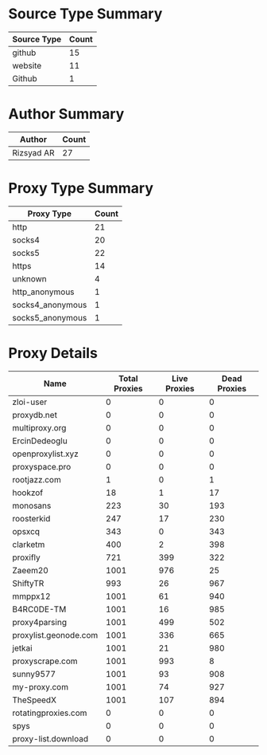 # Source Type Summary

| Source Type | Count |
|-------------|-------|
| github | 15 |
| website | 11 |
| Github | 1 |


# Author Summary

| Author | Count |
|--------|-------|
| Rizsyad AR | 27 |


# Proxy Type Summary

| Proxy Type | Count |
|------------|-------|
| http | 21 |
| socks4 | 20 |
| socks5 | 22 |
| https | 14 |
| unknown | 4 |
| http_anonymous | 1 |
| socks4_anonymous | 1 |
| socks5_anonymous | 1 |


# Proxy Details

| Name | Total Proxies | Live Proxies | Dead Proxies |
|------|---------------|--------------|---------------|
| zloi-user | 0 | 0 | 0 |
| proxydb.net | 0 | 0 | 0 |
| multiproxy.org | 0 | 0 | 0 |
| ErcinDedeoglu | 0 | 0 | 0 |
| openproxylist.xyz | 0 | 0 | 0 |
| proxyspace.pro | 0 | 0 | 0 |
| rootjazz.com | 1 | 0 | 1 |
| hookzof | 18 | 1 | 17 |
| monosans | 223 | 30 | 193 |
| roosterkid | 247 | 17 | 230 |
| opsxcq | 343 | 0 | 343 |
| clarketm | 400 | 2 | 398 |
| proxifly | 721 | 399 | 322 |
| Zaeem20 | 1001 | 976 | 25 |
| ShiftyTR | 993 | 26 | 967 |
| mmppx12 | 1001 | 61 | 940 |
| B4RC0DE-TM | 1001 | 16 | 985 |
| proxy4parsing | 1001 | 499 | 502 |
| proxylist.geonode.com | 1001 | 336 | 665 |
| jetkai | 1001 | 21 | 980 |
| proxyscrape.com | 1001 | 993 | 8 |
| sunny9577 | 1001 | 93 | 908 |
| my-proxy.com | 1001 | 74 | 927 |
| TheSpeedX | 1001 | 107 | 894 |
| rotatingproxies.com | 0 | 0 | 0 |
| spys | 0 | 0 | 0 |
| proxy-list.download | 0 | 0 | 0 |
